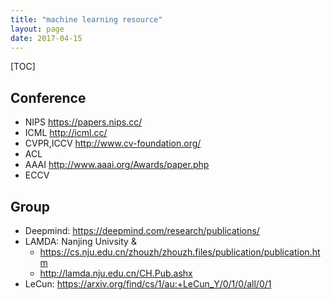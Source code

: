 ```yaml
---
title: "machine learning resource"
layout: page
date: 2017-04-15
---
```

[TOC]


## Conference
- NIPS <https://papers.nips.cc/>
- ICML <http://icml.cc/>
- CVPR,ICCV <http://www.cv-foundation.org/>
- ACL
- AAAI <http://www.aaai.org/Awards/paper.php>
- ECCV


## Group
- Deepmind: <https://deepmind.com/research/publications/>
- LAMDA: Nanjing Univsity &
    - <https://cs.nju.edu.cn/zhouzh/zhouzh.files/publication/publication.htm>
    - <http://lamda.nju.edu.cn/CH.Pub.ashx>
- LeCun: <https://arxiv.org/find/cs/1/au:+LeCun_Y/0/1/0/all/0/1>
